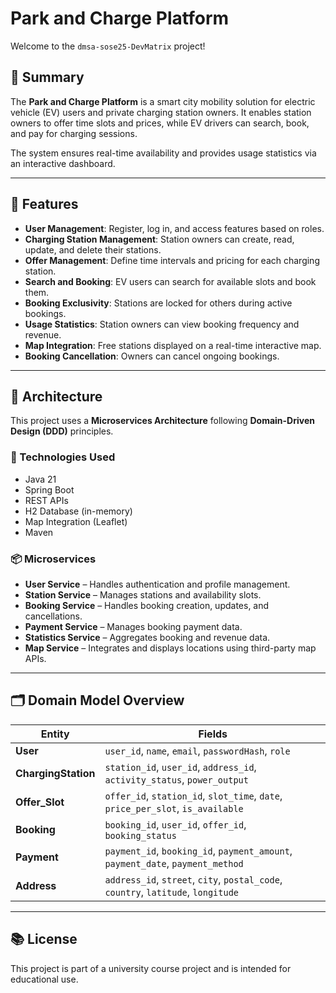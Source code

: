 # Park and Charge Platform

Welcome to the `dmsa-sose25-DevMatrix` project!

## 🧭 Summary

The **Park and Charge Platform** is a smart city mobility solution for electric vehicle (EV) users and private charging station owners. It enables station owners to offer time slots and prices, while EV drivers can search, book, and pay for charging sessions.

The system ensures real-time availability and provides usage statistics via an interactive dashboard.

---

## 🚀 Features

- **User Management**: Register, log in, and access features based on roles.
- **Charging Station Management**: Station owners can create, read, update, and delete their stations.
- **Offer Management**: Define time intervals and pricing for each charging station.
- **Search and Booking**: EV users can search for available slots and book them.
- **Booking Exclusivity**: Stations are locked for others during active bookings.
- **Usage Statistics**: Station owners can view booking frequency and revenue.
- **Map Integration**: Free stations displayed on a real-time interactive map.
- **Booking Cancellation**: Owners can cancel ongoing bookings.

---

## 🧱 Architecture

This project uses a **Microservices Architecture** following **Domain-Driven Design (DDD)** principles.

### 🔧 Technologies Used

- Java 21
- Spring Boot
- REST APIs
- H2 Database (in-memory)
- Map Integration (Leaflet)
- Maven

### 📦 Microservices

- **User Service** – Handles authentication and profile management.
- **Station Service** – Manages stations and availability slots.
- **Booking Service** – Handles booking creation, updates, and cancellations.
- **Payment Service** – Manages booking payment data.
- **Statistics Service** – Aggregates booking and revenue data.
- **Map Service** – Integrates and displays locations using third-party map APIs.

---

## 🗂️ Domain Model Overview

| Entity           | Fields                                                                 |
|------------------|------------------------------------------------------------------------|
| **User**         | `user_id`, `name`, `email`, `passwordHash`, `role`                    |
| **ChargingStation** | `station_id`, `user_id`, `address_id`, `activity_status`, `power_output` |
| **Offer_Slot**   | `offer_id`, `station_id`, `slot_time`, `date`, `price_per_slot`, `is_available` |
| **Booking**      | `booking_id`, `user_id`, `offer_id`, `booking_status`                 |
| **Payment**      | `payment_id`, `booking_id`, `payment_amount`, `payment_date`, `payment_method` |
| **Address**      | `address_id`, `street`, `city`, `postal_code`, `country`, `latitude`, `longitude` |

---

## 📚 License

This project is part of a university course project and is intended for educational use.
